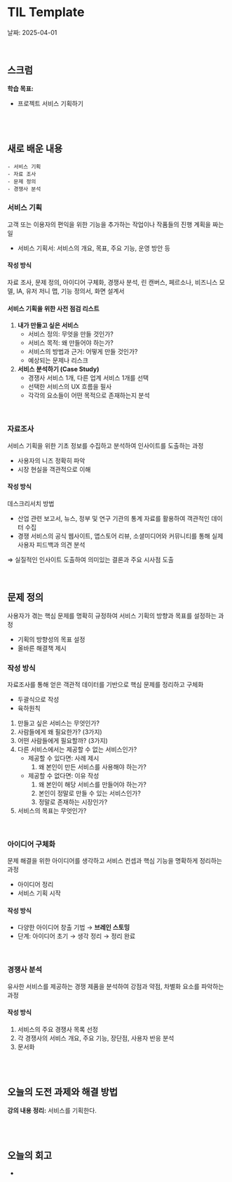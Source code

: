 # TIL Template
날짜: 2025-04-01

<br/>

## 스크럼
**학습 목표:**
- 프로젝트 서비스 기획하기

<br/>
<br/>

## 새로 배운 내용
````
- 서비스 기획
- 자료 조사
- 문제 정의
- 경쟁사 분석
````

### 서비스 기획

고객 또는 이용자의 편익을 위한 기능을 추가하는 작업이나 작품들의 진행 계획을 짜는 일

- 서비스 기획서: 서비스의 개요, 목표, 주요 기능, 운영 방안 등
    

#### 작성 방식

자료 조사, 문제 정의, 아이디어 구체화, 경쟁사 분석, 린 캔버스, 페르소나, 비즈니스 모델, IA, 유저 저니 맵, 기능 정의서, 화면 설계서

#### 서비스 기획을 위한 사전 점검 리스트

1. **내가 만들고 싶은 서비스**
    - 서비스 정의: 무엇을 만들 것인가?
    - 서비스 목적: 왜 만들어야 하는가?
    - 서비스의 방법과 근거: 어떻게 만들 것인가?
    - 예상되는 문제나 리스크
2. **서비스 분석하기 (Case Study)**
    - 경쟁사 서비스 1개, 다른 업계 서비스 1개를 선택
    - 선택한 서비스의 UX 흐름을 필사
    - 각각의 요소들이 어떤 목적으로 존재하는지 분석

<br/>

### 자료조사

서비스 기획을 위한 기초 정보를 수집하고 분석하여 인사이트를 도출하는 과정

- 사용자의 니즈 정확히 파악
- 시장 현실을 객관적으로 이해

#### 작성 방식
데스크리서치 방법
- 산업 관련 보고서, 뉴스, 정부 및 연구 기관의 통계 자료를 활용하여 객관적인 데이터 수집
- 경쟁 서비스의 공식 웹사이트, 앱스토어 리뷰, 소셜미디어와 커뮤니티를 통해 실제 사용자 피드백과 의견 분석

⇒ 실질적인 인사이트 도출하여 의미있는 결론과 주요 시사점 도출

<br/>

## 문제 정의

사용자가 겪는 핵심 문제를 명확히 규정하여 서비스 기획의 방향과 목표를 설정하는 과정

- 기획의 방향성의 목표 설정
- 올바른 해결책 제시

### 작성 방식

자료조사를 통해 얻은 객관적 데이터를 기반으로 핵심 문제를 정리하고 구체화

- 두괄식으로 작성
- 육하원칙

1. 만들고 싶은 서비스는 무엇인가?
2. 사람들에게 왜 필요한가? (3가지)
3. 어떤 사람들에게 필요할까? (3가지)
4. 다른 서비스에서는 제공할 수 없는 서비스인가?
    - 제공할 수 있다면: 사례 제시
        1. 왜 본인이 만든 서비스를 사용해야 하는가?
    - 제공할 수 없다면: 이유 작성
        1. 왜 본인이 해당 서비스를 만들어야 하는가?
        2. 본인이 정말로 만들 수 있는 서비스인가?
        3. 정말로 존재하는 시장인가?
5. 서비스의 목표는 무엇인가?

<br/>

### 아이디어 구체화

문제 해결을 위한 아이디어를 생각하고 서비스 컨셉과 핵심 기능을 명확하게 정리하는 과정

- 아이디어 정리
- 서비스 기획 시작

#### 작성 방식

- 다양한 아이디어 창출 기법 → **브레인 스토밍**
- 단계: 아이디어 초기 → 생각 정리 → 정리 완료

<br/>

### 경쟁사 분석

유사한 서비스를 제공하는 경쟁 제품을 분석하여 강점과 약점, 차별화 요소를 파악하는 과정

#### 작성 방식

1. 서비스의 주요 경쟁사 목록 선정
2. 각 경쟁사의 서비스 개요, 주요 기능, 장단점, 사용자 반응 분석
3. 문서화

<br/>
<br/>

## 오늘의 도전 과제와 해결 방법
**강의 내용 정리:** 서비스를 기획한다.

<br/>
<br/>

## 오늘의 회고
- 
